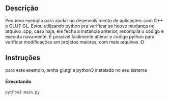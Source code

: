 ## Descrição

Pequeno exemplo para ajudar no desenvolvimento de aplicações com C++ e GLUT GL. Estou utilizando python pra verificar se houve mudança no arquivo .cpp, caso haja, ele fecha a instancia anterior, recompila o código e executa novamente. É possível facilmente alterar o codigo python para verificar modificações em projetos maiores, com mais arquivos :D

## Instruções

para este exemplo, tenha glutgl e python3 instalado no seu sistema

#### Executando

```bash
python3 main.py
```
